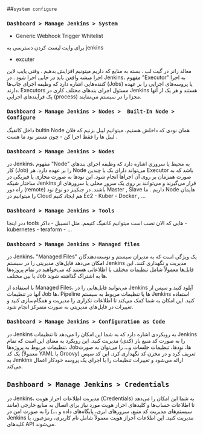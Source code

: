 ##`system configure`

### `Dashboard > Manage Jenkins > System`


- Generic Webhook Trigger Whitelist 

برای وایت لیست کردن دسترسی به jenkins


- excuter

معالد رانر در گیت لب . بسته به منابع که داریم میتونیم افزایش بدهیم .
وقتی پایپ لاین اجرا میشه واقعن باید در جایی اجرا شود .
در Jenkins، مفهوم "Executor" به اجرا کننده‌هایی اشاره دارد که وظیفه اجرای جاب‌ها (Jobs) یا پروسه‌های اجرایی را بر عهده دارند. Executors مسئول اجرای بندهای مختلف کاری در Jenkins هستند و هر یک از آنها یک فرآیندهای اجرایی (process) مجزا را در سیستم می‌نمایند.



### `Dashboard > Manage Jenkins > Nodes >  Built-In Node > Configure`


داخل کانفیگ bultin Node همان نودی که داخلش هستیم، میتوانیم لیبل بزنیم که فلان لیبل ها را فقط اجرا کن - چون مستر نود ما هست .





### `Dashboard > Manage Jenkins > Nodes`


در Jenkins، مفهوم "Node" به محیط یا سروری اشاره دارد که وظیفه اجرای بندهای کار (Job) را بر عهده دارد. هر Node می‌تواند دارای یک یا چندین Executor باشد که به صورت همزمان بر روی آن اجراها انجام شود. 
این نودها به صورت مجازی یا فیزیکی در ساختار شبکه Jenkins قرار می‌گیرند و می‌توانند بر روی یک سرور محلی یا سرورهای از راه دور (remote) باشند.
در جنکینز دو نوع نود Master , Slave داریم .
ما Node هایمان را میتوانیم در Cloud هم ایجاد کنیم Ec2 - Kuber - Docker , ...


### `Dashboard > Manage Jenkins > Tools`


ددر اینجا tools هایی که الان نصب است میتوانیم کانفیگ کنیمم.
مثل انسیبل - داکر - kubernetes - teraform - ...

### `Dashboard > Manage Jenkins > Managed files`

در Jenkins، "Managed Files" یک ویژگی است که به مدیران سیستم و توسعه‌دهندگان امکان می‌دهد فایل‌های مدیریتی را در سیستم Jenkins مدیریت و نگهداری کنند. این فایل‌ها معمولاً شامل تنظیمات مختلف یا اطلاعاتی هستند که می‌خواهید در تمام پروژه‌ها یا بین مختلف Job ها به اشتراک گذاشته شوند.

با استفاده از Managed Files، می‌توانید فایل‌هایی را در Jenkins آپلود کنید و سپس از آنها در تنظیمات Job ها، Pipeline ها یا تنظیمات مربوط به سیستم Jenkins استفاده کنید. این امکان به شما کمک می‌کند تا اطلاعات تکراری را مدیریت و همگام‌سازی کنید و تغییرات در فایل‌های مدیریتی به صورت متمرکز انجام شود.



### `Dashboard > Manage Jenkins > Configuration as Code`

 در Jenkins به رویکردی اشاره دارد که به شما این امکان را می‌دهد تا تنظیمات Jenkins را به صورت کد منبع باز (کدی) مدیریت کنید. این رویکرد به معنای این است که تمام تنظیمات مربوط به پروژه‌ها، Job‌ها، نودها، تنظیمات جلسات و... را می‌توان به صورت یک کد (معمولاً YAML یا Groovy) تعریف کرد و در مخزن کد نگهداری کرد. این کد سپس به Jenkins ارائه می‌شود و تغییرات تنظیمات را با اجرای یک پروسه خودکار اعمال می‌کند.



## `Dashboard > Manage Jenkins > Credentials`

در Jenkins، مدیریت اطلاعات احراز هویت (Credentials) به شما این امکان را می‌دهد تا اطلاعات حساب‌ها و کلیدهای احراز هویت مورد نیاز برای اتصال به منابع خارجی (مانند سیستم‌های مدیریت کد منبع، سرورهای ابری، پایگاه‌های داده و ...) را به صورت امن در Jenkins مدیریت کنید. این اطلاعات احراز هویت معمولاً شامل نام کاربری، رمزعبور، یا کلیدهای API می‌شوند.
